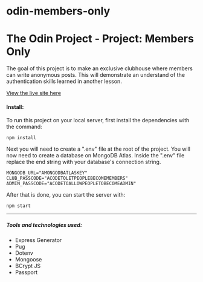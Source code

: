 # odin-members-only

# The Odin Project - Project: Members Only

The goal of this project is to make an exclusive clubhouse where members can write anonymous posts. This will demonstrate an understand of the authentication skills learned in another lesson.

[View the live site here](https://odin-members-only-z4hw.onrender.com/)

#### Install:

To run this project on your local server, first install the dependencies with the command:

```
npm install
```

Next you will need to create a ".env" file at the root of the project. You will now need to create a database on MongoDB Atlas. Inside the ".env" file replace the end string with your database's connection string.

```
MONGODB_URL="AMONGODBATLASKEY"
CLUB_PASSCODE="ACODETOLETPEOPLEBECOMEMEMBERS"
ADMIN_PASSCODE="ACODETOALLOWPEOPLETOBECOMEADMIN"
```

After that is done, you can start the server with:

```
npm start
```

<hr>

##### Tools and technologies used:

-   Express Generator
-   Pug
-   Dotenv
-   Mongoose
-   BCrypt JS
-   Passport
